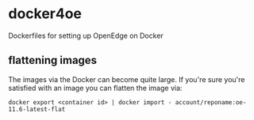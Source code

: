 # docker4oe
Dockerfiles for setting up OpenEdge on Docker

## flattening images ##
The images via the Docker can become quite large. If you're sure you're satisfied with an image you can flatten the image via:

`docker export <container id> | docker import - account/reponame:oe-11.6-latest-flat`
